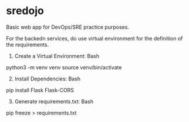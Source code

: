 # sredojo

Basic web app for DevOps/SRE practice purposes.

For the backedn services, do use virtual environment for the definition of the requirements.

1. Create a Virtual Environment:
Bash

python3 -m venv venv
source venv/bin/activate

2. Install Dependencies:
Bash

pip install Flask Flask-CORS

3. Generate requirements.txt:
Bash

pip freeze > requirements.txt